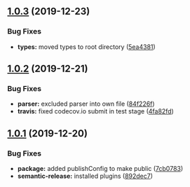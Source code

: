 ## [1.0.3](https://github.com/saschazar21/mdx-extended-loader/compare/v1.0.2...v1.0.3) (2019-12-23)


### Bug Fixes

* **types:** moved types to root directory ([5ea4381](https://github.com/saschazar21/mdx-extended-loader/commit/5ea438144e0adf200acd4752ebc4cfd34ce6880c))

## [1.0.2](https://github.com/saschazar21/mdx-extended-loader/compare/v1.0.1...v1.0.2) (2019-12-21)


### Bug Fixes

* **parser:** excluded parser into own file ([84f226f](https://github.com/saschazar21/mdx-extended-loader/commit/84f226f24c24dd9fdb50b4bc9421beb654bb7184))
* **travis:** fixed codecov.io submit in test stage ([4fa82fd](https://github.com/saschazar21/mdx-extended-loader/commit/4fa82fd3ecdb03c11087731c470ecf0bd1f633ab))

## [1.0.1](https://github.com/saschazar21/mdx-extended-loader/compare/v1.0.0...v1.0.1) (2019-12-20)


### Bug Fixes

* **package:** added publishConfig to make public ([7cb0783](https://github.com/saschazar21/mdx-extended-loader/commit/7cb078373025e2a30a6e538a527c70a49a5f3c9c))
* **semantic-release:** installed plugins ([892dec7](https://github.com/saschazar21/mdx-extended-loader/commit/892dec7d8db755dfc520c06ed6e973ae434c0f75))
